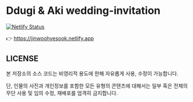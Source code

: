 # Ddugi & Aki wedding-invitation

[![Netlify Status](https://api.netlify.com/api/v1/badges/e4fbdcd9-2365-4209-915e-bb99006ae7cc/deploy-status)](https://app.netlify.com/sites/dduak-wedding/deploys)

👉 https://jinwoohyesook.netlify.app


## LICENSE

본 저장소의 소스 코드는 비영리적 용도에 한해 자유롭게 사용, 수정이 가능합니다. 

단, 인물의 사진과 개인정보를 포함한 모든 유형의 콘텐츠에 대해서는 일부 혹은 전체의 무단 사용 및 임의 수정, 재배포를 엄격히 금지합니다.


